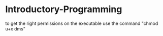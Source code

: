 # Introductory-Programming

to get the right permissions on the executable use the command "chmod u+x dms"
